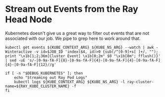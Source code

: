 # Stream out Events from the Ray Head Node

Kubernetes doesn't give us a great way to filter out events that are
not associated with our job. We pipe to grep here to work around that. 

```shell.async
kubectl get events ${KUBE_CONTEXT_ARG} ${KUBE_NS_ARG} --watch | awk -Winteractive -v id=$JOB_ID 'index($4, id)>0 {sub(/^[0-9]+s[ ]+/, ""); print "\x1b[1;2;36m[Cluster Event] \x1b[0;2m" $0 "\x1b[0m"; fflush()}' | sed -uE 's/-[0-9a-fA-F]{8}-[0-9a-fA-F]{4}-[0-9a-fA-F]{4}-[0-9a-fA-F]{4}-[0-9a-fA-F]{12}//g'
```

```shell.async
if [ -n "$DEBUG_KUBERNETES" ]; then
    echo "Streaming out Ray Pod Logs"
    kubectl logs ${KUBE_CONTEXT_ARG} ${KUBE_NS_ARG} -l ray-cluster-name=${RAY_KUBE_CLUSTER_NAME} -f
fi
```

